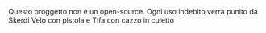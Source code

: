 Questo proggetto non è un open-source. Ogni uso indebito verrà punito da Skerdi Velo con pistola e Tifa con cazzo in culetto
